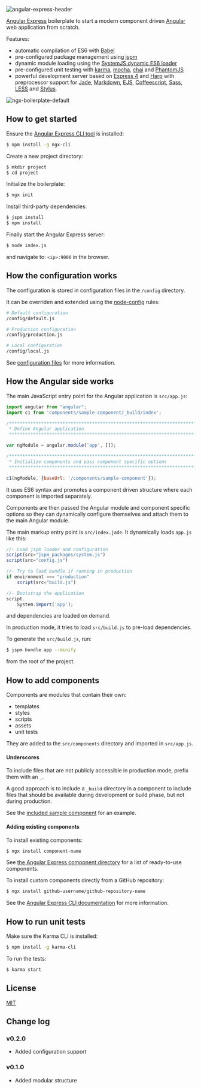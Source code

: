 ![angular-express-header](https://cloud.githubusercontent.com/assets/1859381/8266502/d94e93ce-1731-11e5-9b9d-9b9e58c5369f.png)

[Angular Express](https://github.com/angular-express/angular-express) boilerplate to start a modern component driven [Angular](https://angularjs.org/) web application from scratch.

Features:

- automatic compilation of ES6 with [Babel](https://babeljs.io/)
- pre-configured package management using [jspm](http://jspm.io/)
- dynamic module loading using the [SystemJS dynamic ES6 loader](https://github.com/systemjs/systemjs)
- pre-configured unit testing with [karma](http://karma-runner.github.io/), [mocha](http://mochajs.org/), [chai](http://chaijs.com/) and [PhantomJS](http://phantomjs.org/)
- powerful development server based on [Express 4](http://expressjs.com/) and [Harp](http://harpjs.com/) with preprocessor support for [Jade](http://jade-lang.com/), [Markdown](http://daringfireball.net/projects/markdown/), [EJS](http://www.embeddedjs.com/), [Coffeescript](http://coffeescript.org/), [Sass](http://sass-lang.com/), [LESS](http://lesscss.org/) and [Stylus](https://learnboost.github.io/stylus/).

![ngx-boilerplate-default](https://cloud.githubusercontent.com/assets/1859381/8266835/c7d8ead8-1743-11e5-8a7c-cab17753afa7.png)

## How to get started

Ensure the [Angular Express CLI tool](https://github.com/angular-express/ngx-cli) is installed:

```bash
$ npm install -g ngx-cli
```

Create a new project directory:

```bash
$ mkdir project
$ cd project
```

Initialize the boilerplate:

```bash
$ ngx init
```

Install third-party dependencies:

```bash
$ jspm install
$ npm install
```

Finally start the Angular Express server:

```bash
$ node index.js
```

and navigate to: `<ip>:9000` in the browser.


## How the configuration works

The configuration is stored in configuration files in the `/config` directory.

It can be overriden and extended using the [node-config](https://github.com/lorenwest/node-config) rules:

```bash
# Default configuration
/config/default.js

# Production configuration
/config/production.js

# Local configuration
/config/local.js
```

See [configuration files](https://github.com/lorenwest/node-config/wiki/Configuration-Files) for more information.

## How the Angular side works

The main JavaScript entry point for the Angular application is `src/app.js`:

```javascript
import angular from "angular";
import c1 from 'components/sample-component/_build/index';

/**************************************************************************
 * Define Angular application
 *************************************************************************/

var ngModule = angular.module('app', []);

/**************************************************************************
 * Initialize components and pass component specific options
 *************************************************************************/

c1(ngModule, {baseUrl: '/components/sample-component'});
```

It uses ES6 syntax and promotes a component driven structure where each component is imported separately.

Components are then passed the Angular module and component specific options so they can dynamically configure themselves and attach them to the main Angular module.

The main markup entry point is `src/index.jade`. It dynamically loads `app.js` like this:

```javascript
//- Load jspm loader and configuration
script(src="jspm_packages/system.js")
script(src="config.js")

//- Try to load bundle if running in production
if environment === "production"
    script(src="build.js")

//- Bootstrap the application
script.
    System.import('app');
```

and dependencies are loaded on demand.

In production mode, it tries to load `src/build.js` to pre-load dependencies.

To generate the `src/build.js`, run:

```bash
$ jspm bundle app --minify
```

from the root of the project.

## How to add components

Components are modules that contain their own:

- templates
- styles
- scripts
- assets
- unit tests

They are added to the `src/components` directory and imported in `src/app.js`.

#### Underscores

To include files that are not publicly accessible in production mode, prefix them with an `_`.

A good approach is to include a `_build` directory in a component to include files that should be available during development or build phase, but not during production.

See the [included sample component](src/components/sample-component) for an example.

#### Adding existing components

To install existing components:

```bash
$ ngx install component-name
```

See [the Angular Express component directory](https://github.com/ngx-components) for a list of ready-to-use components.

To install custom components directly from a GitHub repository:

```bash
$ ngx install github-username/github-repository-name
```

See the [Angular Express CLI documentation](https://github.com/angular-express/ngx-cli) for more information.

## How to run unit tests

Make sure the Karma CLI is installed:

```bash
$ npm install -g karma-cli
```

To run the tests:

```bash
$ karma start
```

## License

[MIT](LICENSE)

## Change log

### v0.2.0

- Added configuration support

### v0.1.0

- Added modular structure
